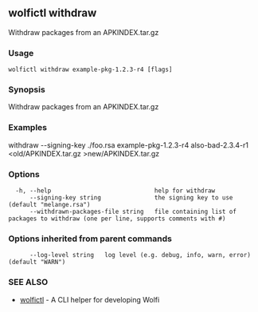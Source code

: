 ## wolfictl withdraw

Withdraw packages from an APKINDEX.tar.gz

### Usage

```
wolfictl withdraw example-pkg-1.2.3-r4 [flags]
```

### Synopsis

Withdraw packages from an APKINDEX.tar.gz

### Examples

withdraw --signing-key ./foo.rsa example-pkg-1.2.3-r4 also-bad-2.3.4-r1 <old/APKINDEX.tar.gz >new/APKINDEX.tar.gz

### Options

```
  -h, --help                             help for withdraw
      --signing-key string               the signing key to use (default "melange.rsa")
      --withdrawn-packages-file string   file containing list of packages to withdraw (one per line, supports comments with #)
```

### Options inherited from parent commands

```
      --log-level string   log level (e.g. debug, info, warn, error) (default "WARN")
```

### SEE ALSO

* [wolfictl](wolfictl.md)	 - A CLI helper for developing Wolfi

